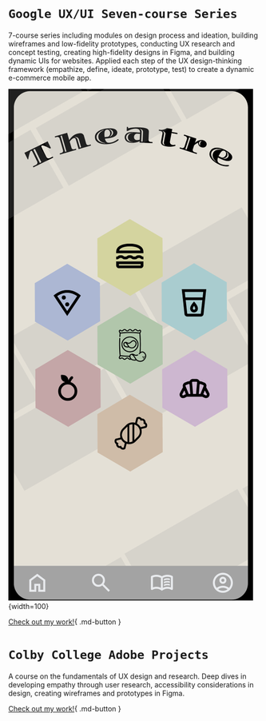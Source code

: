
# **`Google UX/UI Seven-course Series`**

7-course series including modules on design process and ideation, building wireframes and low-fidelity prototypes, conducting UX research and concept testing, creating high-fidelity designs in Figma, and building dynamic UIs for websites. Applied each step of the UX design-thinking framework (empathize, define, ideate, prototype, test) to create a dynamic e-commerce mobile app.

  ![Food to go 2.0](Images/2O.png){width=100}


[Check out my work!](pdfs/Grad_School_Portfolio.pdf){ .md-button }

# **`Colby College Adobe Projects`**

A course on the fundamentals of UX design and research. Deep dives in developing empathy through user research, accessibility considerations in design, creating wireframes and prototypes in Figma.

[Check out my work!](pdfs/Digital_Art_Portfolio.pdf){ .md-button }



